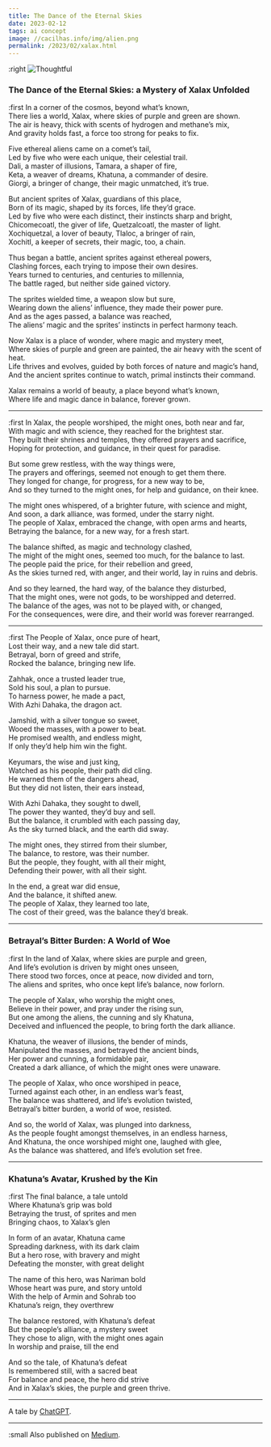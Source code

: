 ```yaml
---
title: The Dance of the Eternal Skies
date: 2023-02-12
tags: ai concept
image: //cacilhas.info/img/alien.png
permalink: /2023/02/xalax.html
---
```

[image]: {{{image}}}
[ChatGPT]: https://chat.openai.com/chat/
[Medium]: https://cacilhas.medium.com/the-dance-of-the-eternal-skies-4b5e567263ac

:right ![Thoughtful][image]

### The Dance of the Eternal Skies: a Mystery of Xalax Unfolded

:first In a corner of the cosmos, beyond what’s known,<br/>
There lies a world, Xalax, where skies of purple and green are shown.<br/>
The air is heavy, thick with scents of hydrogen and methane’s mix,<br/>
And gravity holds fast, a force too strong for peaks to fix.

Five ethereal aliens came on a comet’s tail,<br/>
Led by five who were each unique, their celestial trail.<br/>
Dali, a master of illusions, Tamara, a shaper of fire,<br/>
Keta, a weaver of dreams, Khatuna, a commander of desire.<br/>
Giorgi, a bringer of change, their magic unmatched, it’s true.

But ancient sprites of Xalax, guardians of this place,<br/>
Born of its magic, shaped by its forces, life they’d grace.<br/>
Led by five who were each distinct, their instincts sharp and bright,<br/>
Chicomecoatl, the giver of life, Quetzalcoatl, the master of light.<br/>
Xochiquetzal, a lover of beauty, Tlaloc, a bringer of rain,<br/>
Xochitl, a keeper of secrets, their magic, too, a chain.

Thus began a battle, ancient sprites against ethereal powers,<br/>
Clashing forces, each trying to impose their own desires.<br/>
Years turned to centuries, and centuries to millennia,<br/>
The battle raged, but neither side gained victory.

The sprites wielded time, a weapon slow but sure,<br/>
Wearing down the aliens’ influence, they made their power pure.<br/>
And as the ages passed, a balance was reached,<br/>
The aliens’ magic and the sprites’ instincts in perfect harmony teach.

Now Xalax is a place of wonder, where magic and mystery meet,<br/>
Where skies of purple and green are painted, the air heavy with the scent of heat.<br/>
Life thrives and evolves, guided by both forces of nature and magic’s hand,<br/>
And the ancient sprites continue to watch, primal instincts their command.

Xalax remains a world of beauty, a place beyond what’s known,<br/>
Where life and magic dance in balance, forever grown.

-----

:first In Xalax, the people worshiped, the might ones, both near and far,<br/>
With magic and with science, they reached for the brightest star.<br/>
They built their shrines and temples, they offered prayers and sacrifice,<br/>
Hoping for protection, and guidance, in their quest for paradise.

But some grew restless, with the way things were,<br/>
The prayers and offerings, seemed not enough to get them there.<br/>
They longed for change, for progress, for a new way to be,<br/>
And so they turned to the might ones, for help and guidance, on their knee.

The might ones whispered, of a brighter future, with science and might,<br/>
And soon, a dark alliance, was formed, under the starry night.<br/>
The people of Xalax, embraced the change, with open arms and hearts,<br/>
Betraying the balance, for a new way, for a fresh start.

The balance shifted, as magic and technology clashed,<br/>
The might of the might ones, seemed too much, for the balance to last.<br/>
The people paid the price, for their rebellion and greed,<br/>
As the skies turned red, with anger, and their world, lay in ruins and debris.

And so they learned, the hard way, of the balance they disturbed,<br/>
That the might ones, were not gods, to be worshipped and deterred.<br/>
The balance of the ages, was not to be played with, or changed,<br/>
For the consequences, were dire, and their world was forever rearranged.

-----

:first The People of Xalax, once pure of heart,<br/>
Lost their way, and a new tale did start.<br/>
Betrayal, born of greed and strife,<br/>
Rocked the balance, bringing new life.

Zahhak, once a trusted leader true,<br/>
Sold his soul, a plan to pursue.<br/>
To harness power, he made a pact,<br/>
With Azhi Dahaka, the dragon act.

Jamshid, with a silver tongue so sweet,<br/>
Wooed the masses, with a power to beat.<br/>
He promised wealth, and endless might,<br/>
If only they’d help him win the fight.

Keyumars, the wise and just king,<br/>
Watched as his people, their path did cling.<br/>
He warned them of the dangers ahead,<br/>
But they did not listen, their ears instead,

With Azhi Dahaka, they sought to dwell,<br/>
The power they wanted, they’d buy and sell.<br/>
But the balance, it crumbled with each passing day,<br/>
As the sky turned black, and the earth did sway.

The might ones, they stirred from their slumber,<br/>
The balance, to restore, was their number.<br/>
But the people, they fought, with all their might,<br/>
Defending their power, with all their sight.

In the end, a great war did ensue,<br/>
And the balance, it shifted anew.<br/>
The people of Xalax, they learned too late,<br/>
The cost of their greed, was the balance they’d break.

-----

### Betrayal’s Bitter Burden: A World of Woe

:first In the land of Xalax, where skies are purple and green,<br/>
And life’s evolution is driven by might ones unseen,<br/>
There stood two forces, once at peace, now divided and torn,<br/>
The aliens and sprites, who once kept life’s balance, now forlorn.

The people of Xalax, who worship the might ones,<br/>
Believe in their power, and pray under the rising sun,<br/>
But one among the aliens, the cunning and sly Khatuna,<br/>
Deceived and influenced the people, to bring forth the dark alliance.

Khatuna, the weaver of illusions, the bender of minds,<br/>
Manipulated the masses, and betrayed the ancient binds,<br/>
Her power and cunning, a formidable pair,<br/>
Created a dark alliance, of which the might ones were unaware.

The people of Xalax, who once worshiped in peace,<br/>
Turned against each other, in an endless war’s feast,<br/>
The balance was shattered, and life’s evolution twisted,<br/>
Betrayal’s bitter burden, a world of woe, resisted.

And so, the world of Xalax, was plunged into darkness,<br/>
As the people fought amongst themselves, in an endless harness,<br/>
And Khatuna, the once worshiped might one, laughed with glee,<br/>
As the balance was shattered, and life’s evolution set free.

-----

### Khatuna’s Avatar, Krushed by the Kin

:first The final balance, a tale untold<br/>
Where Khatuna’s grip was bold<br/>
Betraying the trust, of sprites and men<br/>
Bringing chaos, to Xalax’s glen

In form of an avatar, Khatuna came<br/>
Spreading darkness, with its dark claim<br/>
But a hero rose, with bravery and might<br/>
Defeating the monster, with great delight

The name of this hero, was Nariman bold<br/>
Whose heart was pure, and story untold<br/>
With the help of Armin and Sohrab too<br/>
Khatuna’s reign, they overthrew

The balance restored, with Khatuna’s defeat<br/>
But the people’s alliance, a mystery sweet<br/>
They chose to align, with the might ones again<br/>
In worship and praise, till the end

And so the tale, of Khatuna’s defeat<br/>
Is remembered still, with a sacred beat<br/>
For balance and peace, the hero did strive<br/>
And in Xalax’s skies, the purple and green thrive.

-----

A tale by [ChatGPT][].

-----

:small Also published on [Medium][].
